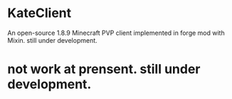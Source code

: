 # KateClient
An open-source 1.8.9 Minecraft PVP client implemented in forge mod with Mixin. still under development.

# not work at prensent. still under development.
